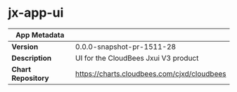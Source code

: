 # jx-app-ui

|App Metadata||
|---|---|
| **Version** | 0.0.0-snapshot-pr-1511-28 |
| **Description** | UI for the CloudBees Jxui V3 product |
| **Chart Repository** | https://charts.cloudbees.com/cjxd/cloudbees |
